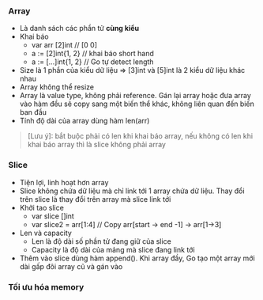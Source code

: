 ### Array

 - Là danh sách các phần tử **cùng kiểu**
 - Khai báo
   - var arr [2]int        // [0 0]
   - a := [2]int{1, 2}     // khai báo short hand
   - a := […]int{1, 2}     // Go tự detect length
 - Size là 1 phần của kiểu dữ liệu => [3]int và [5]int là 2 kiểu dữ liệu khác nhau
 - Array không thể resize
 - Array là value type, không phải reference. Gán lại array hoặc đưa array vào hàm đều sẽ copy sang một biến thể khác, không liên quan đến biến ban đầu
 - Tính độ dài của array dùng hàm len(arr)
> [Lưu ý]: bắt buộc phải có len khi khai báo array, nếu không có len khi khai báo array thì là slice không phải array

### Slice

 - Tiện lợi, linh hoạt hơn array
 - Slice không chứa dữ liệu mà chỉ link tới 1 array chứa dữ liệu. Thay đổi trên slice là thay đổi trên array mà slice link tới
 - Khởi tao slice
   - var slice []int
   - var slice2 = arr[1:4] // Copy arr[start -> end -1] -> arr[1->3]
 - Len và capacity
   - Len là độ dài số phần tử đang giữ của slice
   - Capacity là độ dài của mảng mà slice đang link tới
 - Thêm vào slice dùng hàm append(). Khi array đầy, Go tạo một array mới dài gấp đôi array cũ và gán vào
 ### Tối ưu hóa memory
 
     


 
